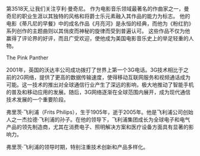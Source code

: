 第3518天,让我们关注亨利·曼奇尼。 作为电影音乐领域最著名的作曲家之一，曼奇尼的职业生涯以其独特的风格和将爵士乐元素融入其作品的能力为标志。 他的电影《蒂凡尼的早餐》中的成名作品《月亮河》是永恒的经典，而他为《粉红豹》系列创作的主题曲则以其俏皮而神秘的旋律而受到普遍认可。 这些作品不仅为他赢得了评论界的好评，而且广受欢迎，使他成为美国电影音乐史上的举足轻重的人物。

The Pink Panther 

2001年，英国的沃达丰公司成功拨打了世界上第一个3G电话。3G技术相比于之前的2G网络，提供了更高的数据传输速度，使得移动互联网服务和视频通话成为可能。这一技术的推出对全球通信行业产生了深远的影响，极大地推动了智能手机的普及和移动应用的发展。随后，3G网络逐渐在全球范围内展开，成为现代通信技术发展的一个重要阶段。

弗里茨·飞利浦（Frits Philips），生于1905年，逝于2005年。他是飞利浦公司创始人之一杰拉德·飞利浦的孙子。在他的领导下，飞利浦集团成长为全球电子和电气产品的领先制造商，尤其在消费电子、照明解决方案和医疗设备方面具有显著的影响力。

弗里茨·飞利浦的领导时期，特别注重技术创新和产品多样化。